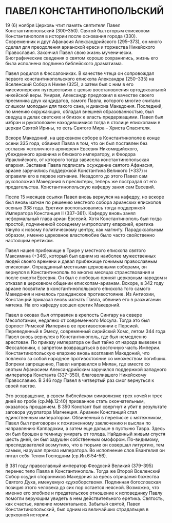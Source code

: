 # ПАВЕЛ КОНСТАНТИНОПОЛЬСКИЙ

19 (6) ноября Церковь чтит память святителя Павел Константинопольский (300–350). Святой был вторым епископом Константинополя в истории после основания города (330). Современник и друг Афанасия Александрийского (295–373), он много сделал для преодоления арианской ереси и торжества Никейского Православия. Закончил Павел свою жизнь мученически. Биографические сведения о святом хорошо сохранились, жизнь его была исполнена подлинно библейского драматизма.

Павел родился в Фессалониках. В качестве чтеца он сопровождал первого константинопольского епископа Александра (250–335) на Вселенский Собор в Никее (325), а затем был с ним в его миссионерских путешествиях с целью восстановления ортодоксальной никейской веры. Умирая, Александр предложил в качестве своего преемника двух кандидатов, самого Павла, которого многие считали слишком молодым для такого сана, и диакона Македония. Последний, по мнению окружающих, обладал внешней образованностью, был сведущ в делах светских и близок к власть предержащими. Павел был избран и рукоположен находившимися тогда в столице епископами в церкви Святой Ирины, то есть Святого Мира – Христа Спасителя.

Вскоре Македоний, на церковном соборе в Константинополе в конце осени 335 года, обвинил Павла в том, что он был поставлен без согласия «столичного архиерея» Евсевия Никомидийского, убежденного арианина и близкого императору, и Феодора Ираклийского, от которого тогда зависела константинопольская епархия. Заставив Павла подписать осуждение святого Афанасия, ариане заручились поддержкой Константина Великого (+337) и оправили его в первое изгнание. Незадолго до этого Павел сам рукоположил Македония в пресвитеры, теперь же пострадал от его предательства. Константинопольскую кафедру занял сам Евсевий.

После 15 месяцев ссылки Павел вновь вернулся на кафедру, но вскоре был вновь изгнан по решению местного собора арианских епископов осенью 338 года. Еретики воспользовались тогда поддержкой Императора Констанция II (337–361). Кафедру вновь занял неформальный глава ариан Евсевий. Хотя Константинополь был тогда простой, подчиненной соседнему митрополиту епархией, еретика тянуло к новому политическому центру, как магниту. Парадоксальным образом, именно церковное властолюбие было часто свойственно настоящим еретикам.

Павел нашел прибежище в Трире у местного епископа святого Максимина (+346), который был одним из наиболее мужественных людей своего времени и давал прибежище гонимым православным епископам. Оправданный местными церковными соборами, он вернулся в Константинополь по многих месяцах странствования и после смерти Евсевия. Он был с любовью принят церковным народом и отказал в церковном общении епископам-арианам. Вскоре, в 342 году ариане посвятили в константинопольского епископа того самого Македония и началось гражданское противостояние. Из Антиохии, Констанций приказал вновь изгнать Павла, обвинив его в разжигании мятежа. На его кафедру взошел еретик Македоний.

Павел в оковах был отправлен в крепость Сингару на севере Месопотамии, недалеко от современного Мосула. Тогда это был форпост Римской Империи в ее противостоянии с Персией. Переведенный в Эмесу, современный сирийский Хомс, летом 344 года Павел вновь вернулся в Константинополь, где был немедленно арестован. По приказу императора он был тайно от народа вывезен в Фессалоники, с запретом возвращаться в восточную часть Империи. Константинопольскую епархию вновь возглавил Македоний, что повлекло за собой народное противостояние со множеством погибших. Вопреки запрещению, Павел направился в Милан, где вместе со святым Афанасием Александрийским заручился поддержкой западного императора Константа (337–350), благоволившего Никейскому Православию. В 346 году Павел в четвертый раз смог вернуться к своей пастве.

Это возвращение, в своем библейском символизме трех ночей и трех дней во гробе (ср.Мф.12:40) призванное стать окончательным, оказалось прощанием. В 350 Констант был свергнут и убит в результате заговора узурпатора Магненция. Арианин Констанций стал единственным императором. Обвиненный в переписке с мятежником, Павел был приговорен к пожизненному заключению и выслан по направлению Каппадокии, а затем еще дальше в пустыню Тавра. Здесь он был брошен в темницу умирать от голода. Найденный живым спустя шесть дней, он был задушен собственным омофором. По-видимому, преследователей возмутило, что в тюрьме он совершал литургию, тем самым, нарушая приказ императора. Во исполнение слов Евангелия он питал себя Телом Господним (ср.Ин.6:54-56).

В 381 году православный император Феодосий Великий (379–395) перенес тело Павла в Константинополь. Тогда же Второй Вселенский Собор осудил сторонников Македония за ересь отрицания божества Святого Духа, именуемую «духоборством». Подлинная богословская позиция этого человека до сих пор остается неясной. Возможно, что именно его злобное и предательское отношение к исповеднику Павлу помогли верующим увидеть в нем действительного еретика. Святость, как счастье, явление моментальное. Забытый святой, Павел Константинопольский, был одним из величайших страдальцев в церковной истории.
